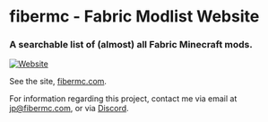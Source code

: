 
# fibermc - Fabric Modlist Website

### A searchable list of (almost) all Fabric Minecraft mods.

[![Website](https://img.shields.io/website?down_message=offline&up_message=online&url=https%3A%2F%2Fwww.fibermc.com)](https://www.fibermc.com)

See the site, [fibermc.com](https://www.fibermc.com).

For information regarding this project, contact me via email at jp@fibermc.com, or via [Discord](https://discord.gg/dwh9y7D).
